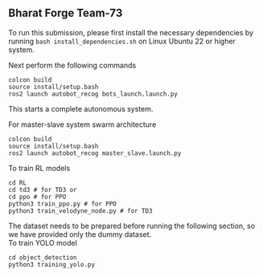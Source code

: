 ## Bharat Forge Team-73
To run this submission, please first install the necessary dependencies by running ```bash install_dependencies.sh``` on Linux Ubuntu 22 or higher system.

Next perform the following commands
```
colcon build
source install/setup.bash
ros2 launch autobot_recog bots_launch.launch.py
```
This starts a complete autonomous system.

For master-slave system swarm architecture
```
colcon build
source install/setup.bash
ros2 launch autobot_recog master_slave.launch.py
```

To train RL models
```
cd RL
cd td3 # for TD3 or 
cd ppo # for PPO
python3 train_ppo.py # for PPO
python3 train_velodyne_node.py # for TD3
```

The dataset needs to be prepared before running the following section, so we have provided only the dummy dataset.  
To train YOLO model
```
cd object_detection
python3 training_yolo.py
```
